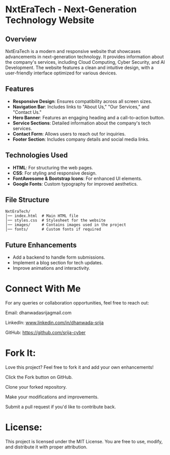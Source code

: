 # NxtEraTech - Next-Generation Technology Website

## Overview
NxtEraTech is a modern and responsive website that showcases advancements in next-generation technology. It provides information about the company's services, including Cloud Computing, Cyber Security, and AI Development. The website features a clean and intuitive design, with a user-friendly interface optimized for various devices.

## Features
- **Responsive Design**: Ensures compatibility across all screen sizes.
- **Navigation Bar**: Includes links to "About Us," "Our Services," and "Contact Us."
- **Hero Banner**: Features an engaging heading and a call-to-action button.
- **Service Sections**: Detailed information about the company's tech services.
- **Contact Form**: Allows users to reach out for inquiries.
- **Footer Section**: Includes company details and social media links.

## Technologies Used
- **HTML**: For structuring the web pages.
- **CSS**: For styling and responsive design.
- **FontAwesome & Bootstrap Icons**: For enhanced UI elements.
- **Google Fonts**: Custom typography for improved aesthetics.

## File Structure
```
NxtEraTech/
│── index.html  # Main HTML file
│── styles.css  # Stylesheet for the website
│── images/     # Contains images used in the project
│── fonts/      # Custom fonts if required
```

## Future Enhancements
- Add a backend to handle form submissions.
- Implement a blog section for tech updates.
- Improve animations and interactivity.

# Connect With Me

For any queries or collaboration opportunities, feel free to reach out:

Email: dhanwadasrijagmail.com

LinkedIn: www.linkedin.com/in/dhanwada-srija

GitHub: https://github.com/srija-cyber

# Fork It:

Love this project? Feel free to fork it and add your own enhancements!

Click the Fork button on GitHub.

Clone your forked repository.

Make your modifications and improvements.

Submit a pull request if you'd like to contribute back.

# License:

This project is licensed under the MIT License. You are free to use, modify, and distribute it with proper attribution.

